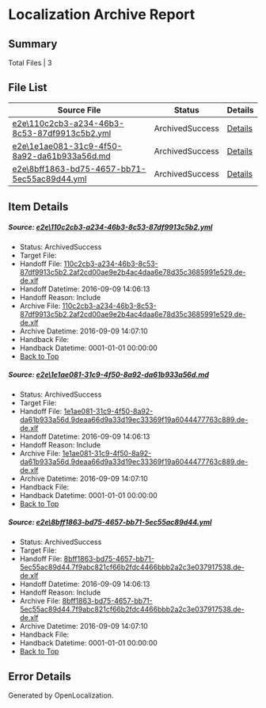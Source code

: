 # <a name='report-top'></a> Localization Archive Report

## Summary
 Total Files | 3

## File List
 Source File | Status | Details 
 ----------- | ------ | ------- 
 [e2e\110c2cb3-a234-46b3-8c53-87df9913c5b2.yml](https://github.com/OpenLocalizationTestOrg/ol-test0/blob/2385950300ddea566435ead89d59774c8daaed9d/e2e/110c2cb3-a234-46b3-8c53-87df9913c5b2.yml) | ArchivedSuccess | [Details](#41ce803fd2ef6d0764f2597b98aef8b00aacc9401)
 [e2e\1e1ae081-31c9-4f50-8a92-da61b933a56d.md](https://github.com/OpenLocalizationTestOrg/ol-test0/blob/2385950300ddea566435ead89d59774c8daaed9d/e2e/1e1ae081-31c9-4f50-8a92-da61b933a56d.md) | ArchivedSuccess | [Details](#17d03a28eca08bb3508bce498619fa63dcee28112)
 [e2e\8bff1863-bd75-4657-bb71-5ec55ac89d44.yml](https://github.com/OpenLocalizationTestOrg/ol-test0/blob/2385950300ddea566435ead89d59774c8daaed9d/e2e/8bff1863-bd75-4657-bb71-5ec55ac89d44.yml) | ArchivedSuccess | [Details](#35a89683dd3db7115c79efdbf511f5f2fcd8d2133)

## Item Details
##### <a name='41ce803fd2ef6d0764f2597b98aef8b00aacc9401'></a> Source: [e2e\110c2cb3-a234-46b3-8c53-87df9913c5b2.yml](https://github.com/OpenLocalizationTestOrg/ol-test0/blob/2385950300ddea566435ead89d59774c8daaed9d/e2e/110c2cb3-a234-46b3-8c53-87df9913c5b2.yml)
* Status: ArchivedSuccess
* Target File: 
* Handoff File: [110c2cb3-a234-46b3-8c53-87df9913c5b2.2af2cd00ae9e2b4ac4daa6e78d35c3685991e529.de-de.xlf](https://github.com/OpenLocalizationTestOrg/ol-test0-handoff/blob/629a488649a74c620a8dca2f517b6cdf5e6e0db7/ol-handoff/OpenLocalizationTestOrg/ol-test0-dede/yuwzho/ht/110c2cb3-a234-46b3-8c53-87df9913c5b2.2af2cd00ae9e2b4ac4daa6e78d35c3685991e529.de-de.xlf)
* Handoff Datetime: 2016-09-09 14:06:13
* Handoff Reason: Include
* Archive File: [110c2cb3-a234-46b3-8c53-87df9913c5b2.2af2cd00ae9e2b4ac4daa6e78d35c3685991e529.de-de.xlf](https://github.com/OpenLocalizationTestOrg/ol-test0-handoff/blob/02702d091739da16c34413e7b7381ecf2e0d4ff2/ol-archive/OpenLocalizationTestOrg/ol-test0-dede/yuwzho/ht/110c2cb3-a234-46b3-8c53-87df9913c5b2.2af2cd00ae9e2b4ac4daa6e78d35c3685991e529.de-de.xlf)
* Archive Datetime: 2016-09-09 14:07:10
* Handback File: 
* Handback Datetime: 0001-01-01 00:00:00
* [Back to Top](#report-top)

##### <a name='17d03a28eca08bb3508bce498619fa63dcee28112'></a> Source: [e2e\1e1ae081-31c9-4f50-8a92-da61b933a56d.md](https://github.com/OpenLocalizationTestOrg/ol-test0/blob/2385950300ddea566435ead89d59774c8daaed9d/e2e/1e1ae081-31c9-4f50-8a92-da61b933a56d.md)
* Status: ArchivedSuccess
* Target File: 
* Handoff File: [1e1ae081-31c9-4f50-8a92-da61b933a56d.9deaa66d9a33d19ec33369f19a6044477763c889.de-de.xlf](https://github.com/OpenLocalizationTestOrg/ol-test0-handoff/blob/629a488649a74c620a8dca2f517b6cdf5e6e0db7/ol-handoff/OpenLocalizationTestOrg/ol-test0-dede/yuwzho/ht/1e1ae081-31c9-4f50-8a92-da61b933a56d.9deaa66d9a33d19ec33369f19a6044477763c889.de-de.xlf)
* Handoff Datetime: 2016-09-09 14:06:13
* Handoff Reason: Include
* Archive File: [1e1ae081-31c9-4f50-8a92-da61b933a56d.9deaa66d9a33d19ec33369f19a6044477763c889.de-de.xlf](https://github.com/OpenLocalizationTestOrg/ol-test0-handoff/blob/02702d091739da16c34413e7b7381ecf2e0d4ff2/ol-archive/OpenLocalizationTestOrg/ol-test0-dede/yuwzho/ht/1e1ae081-31c9-4f50-8a92-da61b933a56d.9deaa66d9a33d19ec33369f19a6044477763c889.de-de.xlf)
* Archive Datetime: 2016-09-09 14:07:10
* Handback File: 
* Handback Datetime: 0001-01-01 00:00:00
* [Back to Top](#report-top)

##### <a name='35a89683dd3db7115c79efdbf511f5f2fcd8d2133'></a> Source: [e2e\8bff1863-bd75-4657-bb71-5ec55ac89d44.yml](https://github.com/OpenLocalizationTestOrg/ol-test0/blob/2385950300ddea566435ead89d59774c8daaed9d/e2e/8bff1863-bd75-4657-bb71-5ec55ac89d44.yml)
* Status: ArchivedSuccess
* Target File: 
* Handoff File: [8bff1863-bd75-4657-bb71-5ec55ac89d44.7f9abc821cf66b2fdc4466bbb2a2c3e037917538.de-de.xlf](https://github.com/OpenLocalizationTestOrg/ol-test0-handoff/blob/629a488649a74c620a8dca2f517b6cdf5e6e0db7/ol-handoff/OpenLocalizationTestOrg/ol-test0-dede/yuwzho/ht/8bff1863-bd75-4657-bb71-5ec55ac89d44.7f9abc821cf66b2fdc4466bbb2a2c3e037917538.de-de.xlf)
* Handoff Datetime: 2016-09-09 14:06:13
* Handoff Reason: Include
* Archive File: [8bff1863-bd75-4657-bb71-5ec55ac89d44.7f9abc821cf66b2fdc4466bbb2a2c3e037917538.de-de.xlf](https://github.com/OpenLocalizationTestOrg/ol-test0-handoff/blob/02702d091739da16c34413e7b7381ecf2e0d4ff2/ol-archive/OpenLocalizationTestOrg/ol-test0-dede/yuwzho/ht/8bff1863-bd75-4657-bb71-5ec55ac89d44.7f9abc821cf66b2fdc4466bbb2a2c3e037917538.de-de.xlf)
* Archive Datetime: 2016-09-09 14:07:10
* Handback File: 
* Handback Datetime: 0001-01-01 00:00:00
* [Back to Top](#report-top)


## Error Details

Generated by OpenLocalization.
